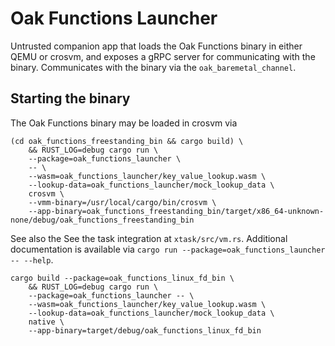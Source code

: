 # Oak Functions Launcher

Untrusted companion app that loads the Oak Functions binary in either QEMU or
crosvm, and exposes a gRPC server for communicating with the binary.
Communicates with the binary via the `oak_baremetal_channel`.

## Starting the binary

The Oak Functions binary may be loaded in crosvm via

```shell
(cd oak_functions_freestanding_bin && cargo build) \
    && RUST_LOG=debug cargo run \
    --package=oak_functions_launcher \
    -- \
    --wasm=oak_functions_launcher/key_value_lookup.wasm \
    --lookup-data=oak_functions_launcher/mock_lookup_data \
    crosvm \
    --vmm-binary=/usr/local/cargo/bin/crosvm \
    --app-binary=oak_functions_freestanding_bin/target/x86_64-unknown-none/debug/oak_functions_freestanding_bin
```

See also the See the task integration at `xtask/src/vm.rs`. Additional
documentation is available via
`cargo run --package=oak_functions_launcher -- --help`.

```shell
cargo build --package=oak_functions_linux_fd_bin \
    && RUST_LOG=debug cargo run \
    --package=oak_functions_launcher -- \
    --wasm=oak_functions_launcher/key_value_lookup.wasm \
    --lookup-data=oak_functions_launcher/mock_lookup_data \
    native \
    --app-binary=target/debug/oak_functions_linux_fd_bin
```
